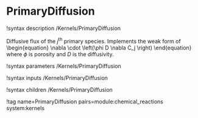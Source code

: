 # PrimaryDiffusion

!syntax description /Kernels/PrimaryDiffusion

Diffusive flux of the $j^{\mathrm{th}}$ primary species. Implements the weak form of
\begin{equation}
\nabla \cdot \left(\phi D \nabla C_j \right)
\end{equation}
where $\phi$ is porosity and $D$ is the diffusivity.

!syntax parameters /Kernels/PrimaryDiffusion

!syntax inputs /Kernels/PrimaryDiffusion

!syntax children /Kernels/PrimaryDiffusion

!tag name=PrimaryDiffusion pairs=module:chemical_reactions system:kernels
